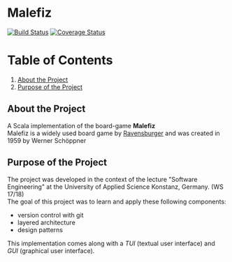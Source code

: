 Malefiz
========================
[![Build Status](https://travis-ci.org/HuntedHunter/de.htwg.se.Malefiz.svg?branch=master)](https://travis-ci.org/HuntedHunter/de.htwg.se.Malefiz) [![Coverage Status](https://coveralls.io/repos/github/HuntedHunter/de.htwg.se.Malefiz/badge.svg?branch=master)](https://coveralls.io/github/HuntedHunter/de.htwg.se.Malefiz?branch=master)

# Table of Contents
1. [About the Project](#about-the-project)
1. [Purpose of the Project](#purpose-of-the-project)



## About the Project
A Scala implementation of the board-game **Malefiz**  
Malefiz is a widely used board game by [Ravensburger](https://www.ravensburger.de/start/index.html) and was created in 1959 by Werner Schöppner

## Purpose of the Project
The project was developed in the context of the lecture "Software Engineering" at the University of Applied Science Konstanz, Germany. (WS 17/18)  
The goal of this project was to learn and apply these following components:

* version control with git
* layered architecture
* design patterns

This implementation comes along with a *TUI* (textual user interface) and *GUI* (graphical user interface).
